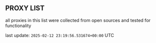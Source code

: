## PROXY LIST

all proxies in this list were collected from open sources and tested for functionality

last update: `2025-02-12 23:19:56.531674+00:00` UTC